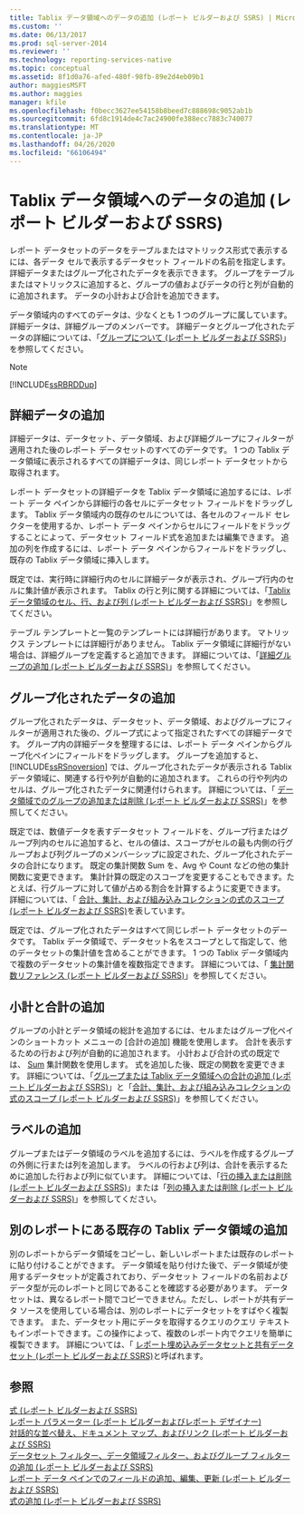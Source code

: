 ```yaml
---
title: Tablix データ領域へのデータの追加 (レポート ビルダーおよび SSRS) | Microsoft Docs
ms.custom: ''
ms.date: 06/13/2017
ms.prod: sql-server-2014
ms.reviewer: ''
ms.technology: reporting-services-native
ms.topic: conceptual
ms.assetid: 8f1d0a76-afed-480f-98fb-89e2d4eb09b1
author: maggiesMSFT
ms.author: maggies
manager: kfile
ms.openlocfilehash: f0becc3627ee54158b8beed7c888698c9052ab1b
ms.sourcegitcommit: 6fd8c1914de4c7ac24900fe388ecc7883c740077
ms.translationtype: MT
ms.contentlocale: ja-JP
ms.lasthandoff: 04/26/2020
ms.locfileid: "66106494"
---
```

# <a name="adding-data-to-a-tablix-data-region-report-builder-and-ssrs"></a>Tablix データ領域へのデータの追加 (レポート ビルダーおよび SSRS)
  レポート データセットのデータをテーブルまたはマトリックス形式で表示するには、各データ セルで表示するデータセット フィールドの名前を指定します。 詳細データまたはグループ化されたデータを表示できます。 グループをテーブルまたはマトリックスに追加すると、グループの値およびデータの行と列が自動的に追加されます。 データの小計および合計を追加できます。  
  
 データ領域内のすべてのデータは、少なくとも 1 つのグループに属しています。 詳細データは、詳細グループのメンバーです。 詳細データとグループ化されたデータの詳細については、「[グループについて &#40;レポート ビルダーおよび SSRS&#41;](understanding-groups-report-builder-and-ssrs.md)」を参照してください。  
  
> [!NOTE]  
>  [!INCLUDE[ssRBRDDup](../../includes/ssrbrddup-md.md)]  
  
## <a name="adding-detail-data"></a>詳細データの追加  
 詳細データは、データセット、データ領域、および詳細グループにフィルターが適用された後のレポート データセットのすべてのデータです。 1 つの Tablix データ領域に表示されるすべての詳細データは、同じレポート データセットから取得されます。  
  
 レポート データセットの詳細データを Tablix データ領域に追加するには、レポート データ ペインから詳細行の各セルにデータセット フィールドをドラッグします。 Tablix データ領域内の既存のセルについては、各セルのフィールド セレクターを使用するか、レポート データ ペインからセルにフィールドをドラッグすることによって、データセット フィールド式を追加または編集できます。 追加の列を作成するには、レポート データ ペインからフィールドをドラッグし、既存の Tablix データ領域に挿入します。  
  
 既定では、実行時に詳細行内のセルに詳細データが表示され、グループ行内のセルに集計値が表示されます。 Tablix の行と列に関する詳細については、「[Tablix データ領域のセル、行、および列 &#40;レポート ビルダーおよび SSRS&#41;](tablix-data-region-cells-rows-and-columns-report-builder-and-ssrs.md)」を参照してください。  
  
 テーブル テンプレートと一覧のテンプレートには詳細行があります。 マトリックス テンプレートには詳細行がありません。 Tablix データ領域に詳細行がない場合は、詳細グループを定義すると追加できます。 詳細については、「[詳細グループの追加 &#40;レポート ビルダーおよび SSRS&#41;](add-a-details-group-report-builder-and-ssrs.md)」を参照してください。  
  
## <a name="adding-grouped-data"></a>グループ化されたデータの追加  
 グループ化されたデータは、データセット、データ領域、およびグループにフィルターが適用された後の、グループ式によって指定されたすべての詳細データです。 グループ内の詳細データを整理するには、レポート データ ペインからグループ化ペインにフィールドをドラッグします。 グループを追加すると、 [!INCLUDE[ssRSnoversion](../../includes/ssrsnoversion-md.md)] では、グループ化されたデータが表示される Tablix データ領域に、関連する行や列が自動的に追加されます。 これらの行や列内のセルは、グループ化されたデータに関連付けられます。 詳細については、「 [データ領域でのグループの追加または削除 &#40;レポート ビルダーおよび SSRS&#41;](add-or-delete-a-group-in-a-data-region-report-builder-and-ssrs.md)」を参照してください。  
  
 既定では、数値データを表すデータセット フィールドを、グループ行またはグループ列内のセルに追加すると、セルの値は、スコープがセルの最も内側の行グループおよび列グループのメンバーシップに設定された、グループ化されたデータの合計になります。 既定の集計関数 Sum を、Avg や Count などの他の集計関数に変更できます。 集計計算の既定のスコープを変更することもできます。たとえば、行グループに対して値が占める割合を計算するように変更できます。 詳細については、「 [合計、集計、および組み込みコレクションの式のスコープ (レポート ビルダーおよび SSRS)](expression-scope-for-totals-aggregates-and-built-in-collections.md)を表しています。  
  
 既定では、グループ化されたデータはすべて同じレポート データセットのデータです。 Tablix データ領域で、データセット名をスコープとして指定して、他のデータセットの集計値を含めることができます。 1 つの Tablix データ領域内で複数のデータセットの集計値を複数指定できます。 詳細については、「 [集計関数リファレンス (レポート ビルダーおよび SSRS)](report-builder-functions-aggregate-functions-reference.md)」を参照してください。  
  
## <a name="adding-subtotals-and-totals"></a>小計と合計の追加  
 グループの小計とデータ領域の総計を追加するには、セルまたはグループ化ペインのショートカット メニューの [合計の追加] 機能を使用します。 合計を表示するための行および列が自動的に追加されます。 小計および合計の式の既定では、 [Sum](report-builder-functions-sum-function.md) 集計関数を使用します。 式を追加した後、既定の関数を変更できます。 詳細については、「[グループまたは Tablix データ領域への合計の追加 &#40;レポート ビルダーおよび SSRS&#41;](add-a-total-to-a-group-or-tablix-data-region-report-builder-and-ssrs.md)」と「[合計、集計、および組み込みコレクションの式のスコープ &#40;レポート ビルダーおよび SSRS&#41;](expression-scope-for-totals-aggregates-and-built-in-collections.md)」を参照してください。  
  
## <a name="adding-labels"></a>ラベルの追加  
 グループまたはデータ領域のラベルを追加するには、ラベルを作成するグループの外側に行または列を追加します。 ラベルの行および列は、合計を表示するために追加した行および列に似ています。 詳細については、「[行の挿入または削除 &#40;レポート ビルダーおよび SSRS&#41;](insert-or-delete-a-row-report-builder-and-ssrs.md)」または「[列の挿入または削除 &#40;レポート ビルダーおよび SSRS&#41;](insert-or-delete-a-column-report-builder-and-ssrs.md)」を参照してください。  
  
## <a name="adding-an-existing-tablix-data-region-from-another-report"></a>別のレポートにある既存の Tablix データ領域の追加  
 別のレポートからデータ領域をコピーし、新しいレポートまたは既存のレポートに貼り付けることができます。 データ領域を貼り付けた後で、データ領域が使用するデータセットが定義されており、データセット フィールドの名前およびデータ型が元のレポートと同じであることを確認する必要があります。 データセットは、異なるレポート間でコピーできません。ただし、レポートが共有データ ソースを使用している場合は、別のレポートにデータセットをすばやく複製できます。 また、データセット用にデータを取得するクエリのクエリ テキストもインポートできます。この操作によって、複数のレポート内でクエリを簡単に複製できます。 詳細については、「 [レポート埋め込みデータセットと共有データセット &#40;レポート ビルダーおよび SSRS&#41;](../report-data/report-embedded-datasets-and-shared-datasets-report-builder-and-ssrs.md)と呼ばれます。  
  
## <a name="see-also"></a>参照  
 [式 &#40;レポート ビルダーおよび SSRS&#41;](expressions-report-builder-and-ssrs.md)   
 [レポート パラメーター (レポート ビルダーおよびレポート デザイナー)](report-parameters-report-builder-and-report-designer.md)   
 [対話的な並べ替え、ドキュメント マップ、およびリンク &#40;レポート ビルダーおよび SSRS&#41;](interactive-sort-document-maps-and-links-report-builder-and-ssrs.md)   
 [データセット フィルター、データ領域フィルター、およびグループ フィルターの追加 (レポート ビルダーおよび SSRS)](add-dataset-filters-data-region-filters-and-group-filters.md)   
 [レポート データ ペインでのフィールドの追加、編集、更新 &#40;レポート ビルダーおよび SSRS&#41;](../report-data/add-edit-refresh-fields-in-the-report-data-pane-report-builder-and-ssrs.md)   
 [式の追加 (レポート ビルダーおよび SSRS)](add-an-expression-report-builder-and-ssrs.md)  
  
  
